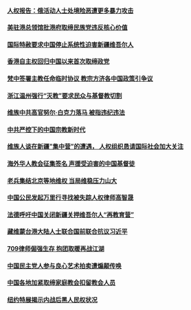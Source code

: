 #### [人权报告：俄活动人士处境险恶遭更多暴力攻击](../pages/z_yyqerqvo/4586407.md) 

#### [美驻港总领馆批港府取缔民族党违反核心价值](../pages/z_yyqerqvo/4584733.md) 

#### [国际特赦要求中国停止系统性迫害新疆维吾尔人](../pages/z_yyqerqvo/4584480.md) 

#### [香港自主权回归中国以来首次取缔政党](../pages/z_yyqerqvo/4584364.md) 

#### [梵中签署主教任命临时协议 教宗方济各中国政策引争议](../pages/z_yyqerqvo/4582843.md) 

#### [浙江温州强行“灭教”要求民众与基督教切割](../pages/z_yyqerqvo/4582795.md) 

#### [维族中共高官努尔·白克力落马 被指违纪违法](../pages/z_yyqerqvo/4581158.md) 

#### [中共严控下的中国宗教新时代](../pages/z_yyqerqvo/4581071.md) 

#### [维族人谈在新疆”集中营”的遭遇， 人权组织恳请国际社会加大关注](../pages/z_yyqerqvo/4580355.md) 

#### [海外华人教会征集签名 声援受迫害的中国基督徒](../pages/z_yyqerqvo/4579811.md) 

#### [老兵集结北京等地维权 当局维稳压力山大](../pages/z_yyqerqvo/4579766.md) 

#### [中国公民发起万里行寻找被失踪人权律师高智晟](../pages/z_yyqerqvo/4578379.md) 

#### [法德呼吁中国关闭新疆关押维吾尔人“再教育营”](../pages/z_yyqerqvo/4578107.md) 

#### [藏维蒙台港大陆人士联合国前联合抗议习近平](../pages/z_yyqerqvo/4577312.md) 

#### [709律师倔强生存 抱团取暖再战江湖](../pages/z_yyqerqvo/4576410.md) 

#### [中国民主党人参与良心艺术拍卖遭煽颠传唤](../pages/z_yyqerqvo/4574583.md) 

#### [中国各地加紧取缔家庭教会扣留教会人员](../pages/z_yyqerqvo/4573634.md) 

#### [纽约特展揭示内战后黑人民权状况](../pages/z_yyqerqvo/4572812.md) 

